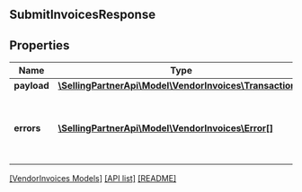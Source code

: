 ## SubmitInvoicesResponse

## Properties

Name | Type | Description | Notes
------------ | ------------- | ------------- | -------------
**payload** | [**\SellingPartnerApi\Model\VendorInvoices\TransactionId**](TransactionId.md) |  | [optional]
**errors** | [**\SellingPartnerApi\Model\VendorInvoices\Error[]**](Error.md) | A list of error responses returned when a request is unsuccessful. | [optional]

[[VendorInvoices Models]](../) [[API list]](../../Api) [[README]](../../../README.md)
